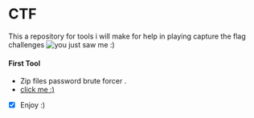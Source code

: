 # CTF
This a repository for tools i  will make for help in playing capture the flag challenges
<img src="./zip" alt="you just saw me :)" /> 
#### First Tool
 - Zip files password brute forcer .
 - <a href="#" >click me :)<a/>
* [x] Enjoy :) 
